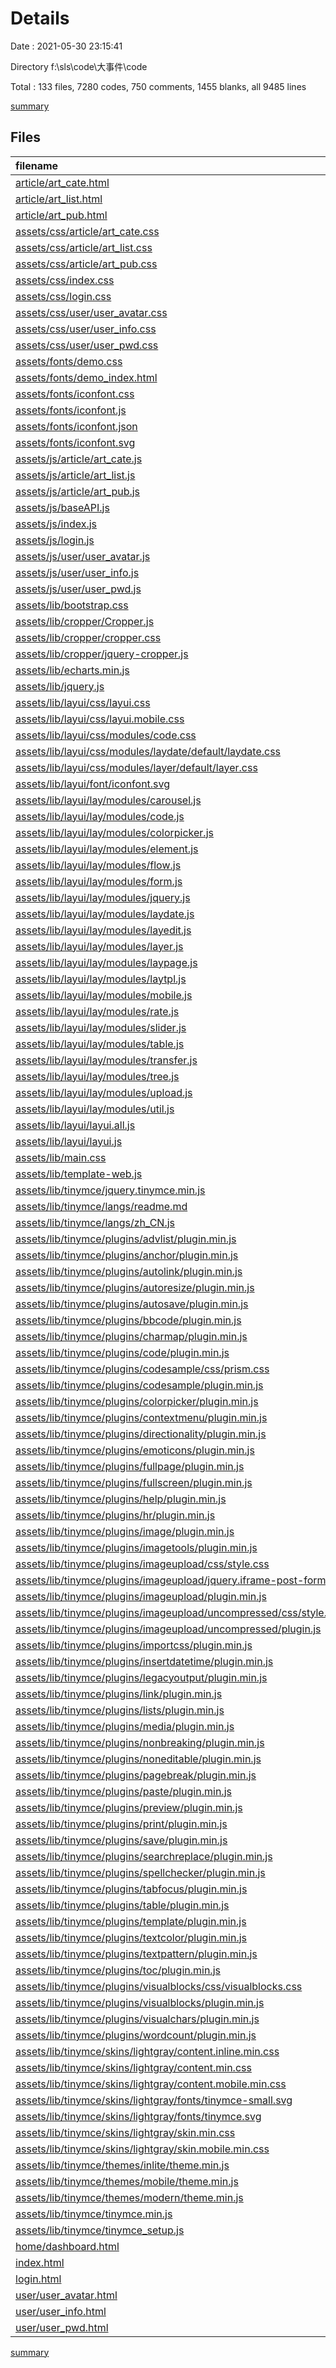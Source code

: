# Details

Date : 2021-05-30 23:15:41

Directory f:\sls\code\大事件\code

Total : 133 files,  7280 codes, 750 comments, 1455 blanks, all 9485 lines

[summary](results.md)

## Files
| filename | language | code | comment | blank | total |
| :--- | :--- | ---: | ---: | ---: | ---: |
| [article/art_cate.html](/article/art_cate.html) | HTML | 102 | 3 | 14 | 119 |
| [article/art_list.html](/article/art_list.html) | HTML | 80 | 3 | 19 | 102 |
| [article/art_pub.html](/article/art_pub.html) | HTML | 76 | 11 | 24 | 111 |
| [assets/css/article/art_cate.css](/assets/css/article/art_cate.css) | CSS | 22 | 0 | 4 | 26 |
| [assets/css/article/art_list.css](/assets/css/article/art_list.css) | CSS | 9 | 0 | 1 | 10 |
| [assets/css/article/art_pub.css](/assets/css/article/art_pub.css) | CSS | 30 | 4 | 4 | 38 |
| [assets/css/index.css](/assets/css/index.css) | CSS | 42 | 1 | 8 | 51 |
| [assets/css/login.css](/assets/css/login.css) | CSS | 86 | 9 | 12 | 107 |
| [assets/css/user/user_avatar.css](/assets/css/user/user_avatar.css) | CSS | 57 | 9 | 9 | 75 |
| [assets/css/user/user_info.css](/assets/css/user/user_info.css) | CSS | 11 | 0 | 0 | 11 |
| [assets/css/user/user_pwd.css](/assets/css/user/user_pwd.css) | CSS | 11 | 0 | 0 | 11 |
| [assets/fonts/demo.css](/assets/fonts/demo.css) | CSS | 435 | 19 | 86 | 540 |
| [assets/fonts/demo_index.html](/assets/fonts/demo_index.html) | HTML | 255 | 2 | 27 | 284 |
| [assets/fonts/iconfont.css](/assets/fonts/iconfont.css) | CSS | 30 | 0 | 8 | 38 |
| [assets/fonts/iconfont.js](/assets/fonts/iconfont.js) | JavaScript | 1 | 0 | 0 | 1 |
| [assets/fonts/iconfont.json](/assets/fonts/iconfont.json) | JSON | 44 | 0 | 1 | 45 |
| [assets/fonts/iconfont.svg](/assets/fonts/iconfont.svg) | XML | 24 | 3 | 15 | 42 |
| [assets/js/article/art_cate.js](/assets/js/article/art_cate.js) | JavaScript | 93 | 10 | 16 | 119 |
| [assets/js/article/art_list.js](/assets/js/article/art_list.js) | JavaScript | 101 | 21 | 27 | 149 |
| [assets/js/article/art_pub.js](/assets/js/article/art_pub.js) | JavaScript | 58 | 25 | 19 | 102 |
| [assets/js/baseAPI.js](/assets/js/baseAPI.js) | JavaScript | 14 | 4 | 4 | 22 |
| [assets/js/index.js](/assets/js/index.js) | JavaScript | 42 | 13 | 4 | 59 |
| [assets/js/login.js](/assets/js/login.js) | JavaScript | 51 | 19 | 5 | 75 |
| [assets/js/user/user_avatar.js](/assets/js/user/user_avatar.js) | JavaScript | 44 | 10 | 22 | 76 |
| [assets/js/user/user_info.js](/assets/js/user/user_info.js) | JavaScript | 43 | 4 | 15 | 62 |
| [assets/js/user/user_pwd.js](/assets/js/user/user_pwd.js) | JavaScript | 31 | 2 | 8 | 41 |
| [assets/lib/bootstrap.css](/assets/lib/bootstrap.css) | CSS | 1 | 5 | 0 | 6 |
| [assets/lib/cropper/Cropper.js](/assets/lib/cropper/Cropper.js) | JavaScript | 2,648 | 436 | 532 | 3,616 |
| [assets/lib/cropper/cropper.css](/assets/lib/cropper/cropper.css) | CSS | 254 | 9 | 41 | 304 |
| [assets/lib/cropper/jquery-cropper.js](/assets/lib/cropper/jquery-cropper.js) | JavaScript | 50 | 9 | 15 | 74 |
| [assets/lib/echarts.min.js](/assets/lib/echarts.min.js) | JavaScript | 19 | 16 | 0 | 35 |
| [assets/lib/jquery.js](/assets/lib/jquery.js) | JavaScript | 1 | 1 | 0 | 2 |
| [assets/lib/layui/css/layui.css](/assets/lib/layui/css/layui.css) | CSS | 1 | 1 | 0 | 2 |
| [assets/lib/layui/css/layui.mobile.css](/assets/lib/layui/css/layui.mobile.css) | CSS | 1 | 1 | 0 | 2 |
| [assets/lib/layui/css/modules/code.css](/assets/lib/layui/css/modules/code.css) | CSS | 1 | 1 | 0 | 2 |
| [assets/lib/layui/css/modules/laydate/default/laydate.css](/assets/lib/layui/css/modules/laydate/default/laydate.css) | CSS | 1 | 1 | 0 | 2 |
| [assets/lib/layui/css/modules/layer/default/layer.css](/assets/lib/layui/css/modules/layer/default/layer.css) | CSS | 1 | 1 | 0 | 2 |
| [assets/lib/layui/font/iconfont.svg](/assets/lib/layui/font/iconfont.svg) | XML | 172 | 3 | 311 | 486 |
| [assets/lib/layui/lay/modules/carousel.js](/assets/lib/layui/lay/modules/carousel.js) | JavaScript | 1 | 1 | 0 | 2 |
| [assets/lib/layui/lay/modules/code.js](/assets/lib/layui/lay/modules/code.js) | JavaScript | 1 | 1 | 0 | 2 |
| [assets/lib/layui/lay/modules/colorpicker.js](/assets/lib/layui/lay/modules/colorpicker.js) | JavaScript | 1 | 1 | 0 | 2 |
| [assets/lib/layui/lay/modules/element.js](/assets/lib/layui/lay/modules/element.js) | JavaScript | 1 | 1 | 0 | 2 |
| [assets/lib/layui/lay/modules/flow.js](/assets/lib/layui/lay/modules/flow.js) | JavaScript | 1 | 1 | 0 | 2 |
| [assets/lib/layui/lay/modules/form.js](/assets/lib/layui/lay/modules/form.js) | JavaScript | 1 | 1 | 0 | 2 |
| [assets/lib/layui/lay/modules/jquery.js](/assets/lib/layui/lay/modules/jquery.js) | JavaScript | 4 | 1 | 0 | 5 |
| [assets/lib/layui/lay/modules/laydate.js](/assets/lib/layui/lay/modules/laydate.js) | JavaScript | 1 | 1 | 0 | 2 |
| [assets/lib/layui/lay/modules/layedit.js](/assets/lib/layui/lay/modules/layedit.js) | JavaScript | 1 | 1 | 0 | 2 |
| [assets/lib/layui/lay/modules/layer.js](/assets/lib/layui/lay/modules/layer.js) | JavaScript | 1 | 1 | 0 | 2 |
| [assets/lib/layui/lay/modules/laypage.js](/assets/lib/layui/lay/modules/laypage.js) | JavaScript | 1 | 1 | 0 | 2 |
| [assets/lib/layui/lay/modules/laytpl.js](/assets/lib/layui/lay/modules/laytpl.js) | JavaScript | 1 | 1 | 0 | 2 |
| [assets/lib/layui/lay/modules/mobile.js](/assets/lib/layui/lay/modules/mobile.js) | JavaScript | 1 | 1 | 0 | 2 |
| [assets/lib/layui/lay/modules/rate.js](/assets/lib/layui/lay/modules/rate.js) | JavaScript | 1 | 1 | 0 | 2 |
| [assets/lib/layui/lay/modules/slider.js](/assets/lib/layui/lay/modules/slider.js) | JavaScript | 1 | 1 | 0 | 2 |
| [assets/lib/layui/lay/modules/table.js](/assets/lib/layui/lay/modules/table.js) | JavaScript | 1 | 1 | 0 | 2 |
| [assets/lib/layui/lay/modules/transfer.js](/assets/lib/layui/lay/modules/transfer.js) | JavaScript | 1 | 1 | 0 | 2 |
| [assets/lib/layui/lay/modules/tree.js](/assets/lib/layui/lay/modules/tree.js) | JavaScript | 1 | 1 | 0 | 2 |
| [assets/lib/layui/lay/modules/upload.js](/assets/lib/layui/lay/modules/upload.js) | JavaScript | 1 | 1 | 0 | 2 |
| [assets/lib/layui/lay/modules/util.js](/assets/lib/layui/lay/modules/util.js) | JavaScript | 1 | 1 | 0 | 2 |
| [assets/lib/layui/layui.all.js](/assets/lib/layui/layui.all.js) | JavaScript | 4 | 1 | 0 | 5 |
| [assets/lib/layui/layui.js](/assets/lib/layui/layui.js) | JavaScript | 1 | 1 | 0 | 2 |
| [assets/lib/main.css](/assets/lib/main.css) | CSS | 371 | 0 | 46 | 417 |
| [assets/lib/template-web.js](/assets/lib/template-web.js) | JavaScript | 2 | 1 | 0 | 3 |
| [assets/lib/tinymce/jquery.tinymce.min.js](/assets/lib/tinymce/jquery.tinymce.min.js) | JavaScript | 1 | 0 | 0 | 1 |
| [assets/lib/tinymce/langs/readme.md](/assets/lib/tinymce/langs/readme.md) | Markdown | 2 | 0 | 2 | 4 |
| [assets/lib/tinymce/langs/zh_CN.js](/assets/lib/tinymce/langs/zh_CN.js) | JavaScript | 260 | 0 | 0 | 260 |
| [assets/lib/tinymce/plugins/advlist/plugin.min.js](/assets/lib/tinymce/plugins/advlist/plugin.min.js) | JavaScript | 1 | 0 | 0 | 1 |
| [assets/lib/tinymce/plugins/anchor/plugin.min.js](/assets/lib/tinymce/plugins/anchor/plugin.min.js) | JavaScript | 1 | 0 | 0 | 1 |
| [assets/lib/tinymce/plugins/autolink/plugin.min.js](/assets/lib/tinymce/plugins/autolink/plugin.min.js) | JavaScript | 1 | 0 | 0 | 1 |
| [assets/lib/tinymce/plugins/autoresize/plugin.min.js](/assets/lib/tinymce/plugins/autoresize/plugin.min.js) | JavaScript | 1 | 0 | 0 | 1 |
| [assets/lib/tinymce/plugins/autosave/plugin.min.js](/assets/lib/tinymce/plugins/autosave/plugin.min.js) | JavaScript | 1 | 0 | 0 | 1 |
| [assets/lib/tinymce/plugins/bbcode/plugin.min.js](/assets/lib/tinymce/plugins/bbcode/plugin.min.js) | JavaScript | 1 | 0 | 0 | 1 |
| [assets/lib/tinymce/plugins/charmap/plugin.min.js](/assets/lib/tinymce/plugins/charmap/plugin.min.js) | JavaScript | 1 | 0 | 0 | 1 |
| [assets/lib/tinymce/plugins/code/plugin.min.js](/assets/lib/tinymce/plugins/code/plugin.min.js) | JavaScript | 1 | 0 | 0 | 1 |
| [assets/lib/tinymce/plugins/codesample/css/prism.css](/assets/lib/tinymce/plugins/codesample/css/prism.css) | CSS | 109 | 8 | 22 | 139 |
| [assets/lib/tinymce/plugins/codesample/plugin.min.js](/assets/lib/tinymce/plugins/codesample/plugin.min.js) | JavaScript | 1 | 0 | 0 | 1 |
| [assets/lib/tinymce/plugins/colorpicker/plugin.min.js](/assets/lib/tinymce/plugins/colorpicker/plugin.min.js) | JavaScript | 1 | 0 | 0 | 1 |
| [assets/lib/tinymce/plugins/contextmenu/plugin.min.js](/assets/lib/tinymce/plugins/contextmenu/plugin.min.js) | JavaScript | 1 | 0 | 0 | 1 |
| [assets/lib/tinymce/plugins/directionality/plugin.min.js](/assets/lib/tinymce/plugins/directionality/plugin.min.js) | JavaScript | 1 | 0 | 0 | 1 |
| [assets/lib/tinymce/plugins/emoticons/plugin.min.js](/assets/lib/tinymce/plugins/emoticons/plugin.min.js) | JavaScript | 1 | 0 | 0 | 1 |
| [assets/lib/tinymce/plugins/fullpage/plugin.min.js](/assets/lib/tinymce/plugins/fullpage/plugin.min.js) | JavaScript | 1 | 0 | 0 | 1 |
| [assets/lib/tinymce/plugins/fullscreen/plugin.min.js](/assets/lib/tinymce/plugins/fullscreen/plugin.min.js) | JavaScript | 1 | 0 | 0 | 1 |
| [assets/lib/tinymce/plugins/help/plugin.min.js](/assets/lib/tinymce/plugins/help/plugin.min.js) | JavaScript | 1 | 0 | 0 | 1 |
| [assets/lib/tinymce/plugins/hr/plugin.min.js](/assets/lib/tinymce/plugins/hr/plugin.min.js) | JavaScript | 1 | 0 | 0 | 1 |
| [assets/lib/tinymce/plugins/image/plugin.min.js](/assets/lib/tinymce/plugins/image/plugin.min.js) | JavaScript | 1 | 0 | 0 | 1 |
| [assets/lib/tinymce/plugins/imagetools/plugin.min.js](/assets/lib/tinymce/plugins/imagetools/plugin.min.js) | JavaScript | 1 | 0 | 0 | 1 |
| [assets/lib/tinymce/plugins/imageupload/css/style.css](/assets/lib/tinymce/plugins/imageupload/css/style.css) | CSS | 86 | 0 | 0 | 86 |
| [assets/lib/tinymce/plugins/imageupload/jquery.iframe-post-form.js](/assets/lib/tinymce/plugins/imageupload/jquery.iframe-post-form.js) | JavaScript | 54 | 16 | 22 | 92 |
| [assets/lib/tinymce/plugins/imageupload/plugin.min.js](/assets/lib/tinymce/plugins/imageupload/plugin.min.js) | JavaScript | 89 | 0 | 1 | 90 |
| [assets/lib/tinymce/plugins/imageupload/uncompressed/css/style.css](/assets/lib/tinymce/plugins/imageupload/uncompressed/css/style.css) | CSS | 84 | 0 | 0 | 84 |
| [assets/lib/tinymce/plugins/imageupload/uncompressed/plugin.js](/assets/lib/tinymce/plugins/imageupload/uncompressed/plugin.js) | JavaScript | 119 | 3 | 17 | 139 |
| [assets/lib/tinymce/plugins/importcss/plugin.min.js](/assets/lib/tinymce/plugins/importcss/plugin.min.js) | JavaScript | 1 | 0 | 0 | 1 |
| [assets/lib/tinymce/plugins/insertdatetime/plugin.min.js](/assets/lib/tinymce/plugins/insertdatetime/plugin.min.js) | JavaScript | 1 | 0 | 0 | 1 |
| [assets/lib/tinymce/plugins/legacyoutput/plugin.min.js](/assets/lib/tinymce/plugins/legacyoutput/plugin.min.js) | JavaScript | 1 | 0 | 0 | 1 |
| [assets/lib/tinymce/plugins/link/plugin.min.js](/assets/lib/tinymce/plugins/link/plugin.min.js) | JavaScript | 1 | 0 | 0 | 1 |
| [assets/lib/tinymce/plugins/lists/plugin.min.js](/assets/lib/tinymce/plugins/lists/plugin.min.js) | JavaScript | 1 | 0 | 0 | 1 |
| [assets/lib/tinymce/plugins/media/plugin.min.js](/assets/lib/tinymce/plugins/media/plugin.min.js) | JavaScript | 1 | 0 | 0 | 1 |
| [assets/lib/tinymce/plugins/nonbreaking/plugin.min.js](/assets/lib/tinymce/plugins/nonbreaking/plugin.min.js) | JavaScript | 1 | 0 | 0 | 1 |
| [assets/lib/tinymce/plugins/noneditable/plugin.min.js](/assets/lib/tinymce/plugins/noneditable/plugin.min.js) | JavaScript | 1 | 0 | 0 | 1 |
| [assets/lib/tinymce/plugins/pagebreak/plugin.min.js](/assets/lib/tinymce/plugins/pagebreak/plugin.min.js) | JavaScript | 1 | 0 | 0 | 1 |
| [assets/lib/tinymce/plugins/paste/plugin.min.js](/assets/lib/tinymce/plugins/paste/plugin.min.js) | JavaScript | 1 | 0 | 0 | 1 |
| [assets/lib/tinymce/plugins/preview/plugin.min.js](/assets/lib/tinymce/plugins/preview/plugin.min.js) | JavaScript | 1 | 0 | 0 | 1 |
| [assets/lib/tinymce/plugins/print/plugin.min.js](/assets/lib/tinymce/plugins/print/plugin.min.js) | JavaScript | 1 | 0 | 0 | 1 |
| [assets/lib/tinymce/plugins/save/plugin.min.js](/assets/lib/tinymce/plugins/save/plugin.min.js) | JavaScript | 1 | 0 | 0 | 1 |
| [assets/lib/tinymce/plugins/searchreplace/plugin.min.js](/assets/lib/tinymce/plugins/searchreplace/plugin.min.js) | JavaScript | 1 | 0 | 0 | 1 |
| [assets/lib/tinymce/plugins/spellchecker/plugin.min.js](/assets/lib/tinymce/plugins/spellchecker/plugin.min.js) | JavaScript | 1 | 0 | 0 | 1 |
| [assets/lib/tinymce/plugins/tabfocus/plugin.min.js](/assets/lib/tinymce/plugins/tabfocus/plugin.min.js) | JavaScript | 1 | 0 | 0 | 1 |
| [assets/lib/tinymce/plugins/table/plugin.min.js](/assets/lib/tinymce/plugins/table/plugin.min.js) | JavaScript | 1 | 0 | 0 | 1 |
| [assets/lib/tinymce/plugins/template/plugin.min.js](/assets/lib/tinymce/plugins/template/plugin.min.js) | JavaScript | 1 | 0 | 0 | 1 |
| [assets/lib/tinymce/plugins/textcolor/plugin.min.js](/assets/lib/tinymce/plugins/textcolor/plugin.min.js) | JavaScript | 1 | 0 | 0 | 1 |
| [assets/lib/tinymce/plugins/textpattern/plugin.min.js](/assets/lib/tinymce/plugins/textpattern/plugin.min.js) | JavaScript | 1 | 0 | 0 | 1 |
| [assets/lib/tinymce/plugins/toc/plugin.min.js](/assets/lib/tinymce/plugins/toc/plugin.min.js) | JavaScript | 1 | 0 | 0 | 1 |
| [assets/lib/tinymce/plugins/visualblocks/css/visualblocks.css](/assets/lib/tinymce/plugins/visualblocks/css/visualblocks.css) | CSS | 135 | 0 | 20 | 155 |
| [assets/lib/tinymce/plugins/visualblocks/plugin.min.js](/assets/lib/tinymce/plugins/visualblocks/plugin.min.js) | JavaScript | 1 | 0 | 0 | 1 |
| [assets/lib/tinymce/plugins/visualchars/plugin.min.js](/assets/lib/tinymce/plugins/visualchars/plugin.min.js) | JavaScript | 1 | 0 | 0 | 1 |
| [assets/lib/tinymce/plugins/wordcount/plugin.min.js](/assets/lib/tinymce/plugins/wordcount/plugin.min.js) | JavaScript | 1 | 0 | 0 | 1 |
| [assets/lib/tinymce/skins/lightgray/content.inline.min.css](/assets/lib/tinymce/skins/lightgray/content.inline.min.css) | CSS | 1 | 0 | 0 | 1 |
| [assets/lib/tinymce/skins/lightgray/content.min.css](/assets/lib/tinymce/skins/lightgray/content.min.css) | CSS | 1 | 0 | 0 | 1 |
| [assets/lib/tinymce/skins/lightgray/content.mobile.min.css](/assets/lib/tinymce/skins/lightgray/content.mobile.min.css) | CSS | 1 | 0 | 0 | 1 |
| [assets/lib/tinymce/skins/lightgray/fonts/tinymce-small.svg](/assets/lib/tinymce/skins/lightgray/fonts/tinymce-small.svg) | XML | 63 | 0 | 0 | 63 |
| [assets/lib/tinymce/skins/lightgray/fonts/tinymce.svg](/assets/lib/tinymce/skins/lightgray/fonts/tinymce.svg) | XML | 131 | 0 | 0 | 131 |
| [assets/lib/tinymce/skins/lightgray/skin.min.css](/assets/lib/tinymce/skins/lightgray/skin.min.css) | CSS | 1 | 0 | 0 | 1 |
| [assets/lib/tinymce/skins/lightgray/skin.mobile.min.css](/assets/lib/tinymce/skins/lightgray/skin.mobile.min.css) | CSS | 1 | 1 | 0 | 2 |
| [assets/lib/tinymce/themes/inlite/theme.min.js](/assets/lib/tinymce/themes/inlite/theme.min.js) | JavaScript | 1 | 0 | 0 | 1 |
| [assets/lib/tinymce/themes/mobile/theme.min.js](/assets/lib/tinymce/themes/mobile/theme.min.js) | JavaScript | 1 | 0 | 0 | 1 |
| [assets/lib/tinymce/themes/modern/theme.min.js](/assets/lib/tinymce/themes/modern/theme.min.js) | JavaScript | 1 | 0 | 0 | 1 |
| [assets/lib/tinymce/tinymce.min.js](/assets/lib/tinymce/tinymce.min.js) | JavaScript | 1 | 1 | 0 | 2 |
| [assets/lib/tinymce/tinymce_setup.js](/assets/lib/tinymce/tinymce_setup.js) | JavaScript | 29 | 9 | 1 | 39 |
| [home/dashboard.html](/home/dashboard.html) | HTML | 330 | 0 | 16 | 346 |
| [index.html](/index.html) | HTML | 77 | 4 | 8 | 89 |
| [login.html](/login.html) | HTML | 168 | 22 | 17 | 207 |
| [user/user_avatar.html](/user/user_avatar.html) | HTML | 45 | 7 | 13 | 65 |
| [user/user_info.html](/user/user_info.html) | HTML | 52 | 0 | 10 | 62 |
| [user/user_pwd.html](/user/user_pwd.html) | HTML | 51 | 0 | 9 | 60 |

[summary](results.md)